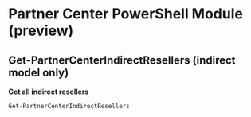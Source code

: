 # Partner Center PowerShell Module (preview) #

## Get-PartnerCenterIndirectResellers (indirect model only) ##


**Get all indirect resellers**

    Get-PartnerCenterIndirectResellers
